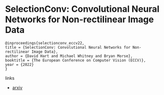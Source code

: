 # SelectionConv: Convolutional Neural Networks for Non-rectilinear Image Data

```
@inproceedings{selectionconv_eccv22,
title = {SelectionConv: Convolutional Neural Networks for Non-rectilinear Image Data},
author = {David Hart and Michael Whitney and Bryan Morse},
booktitle = {The European Conference on Computer Vision (ECCV)},
year = {2022}
}
```

links
- [arxiv](https://arxiv.org/abs/2207.08979)
